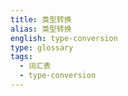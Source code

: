 ```yaml
---
title: 类型转换
alias: 类型转换
english: type-conversion
type: glossary
tags:
  - 词汇表
  - type-conversion
---
```

